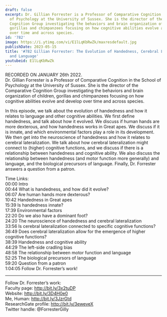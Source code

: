 ```yaml
---
draft: false
excerpt: Dr. Gillian Forrester is a Professor of Comparative Cognition in the School
  of Psychology at the University of Sussex. She is the director of the Comparative
  Cognition Group investigating the behaviors and brain organization of children,
  gorillas and chimpanzees focusing on how cognitive abilities evolve and develop
  over time and across species.
id: '782'
image: https://i.ytimg.com/vi/E1lLqKbRwZk/maxresdefault.jpg
publishDate: 2023-05-15
title: '#782 Gillian Forrester: The Evolution of Handedness, Cerebral Lateralization,
  and Language'
youtubeid: E1lLqKbRwZk
---
```

RECORDED ON JANUARY 26th 2022.  
Dr. Gillian Forrester is a Professor of Comparative Cognition in the School of Psychology at the University of Sussex. She is the director of the Comparative Cognition Group investigating the behaviors and brain organization of children, gorillas and chimpanzees focusing on how cognitive abilities evolve and develop over time and across species.

In this episode, we talk about the evolution of handedness and how it relates to language and other cognitive abilities. We first define handedness, and talk about how it evolved. We discuss if human hands are more dexterous, and how handedness works in Great apes. We discuss if it is innate, and which environmental factors play a role in its development. We then get into the neuroscience of handedness and how it relates to cerebral lateralization. We talk about how cerebral lateralization might connect to (higher) cognitive functions, and we discuss if there is a relationship between handedness and cognitive ability. We also discuss the relationship between handedness (and motor function more generally) and language, and the biological precursors of language. Finally, Dr. Forrester answers a question from a patron.

Time Links:  
00:00 Intro  
00:44  What is handedness, and how did it evolve?  
06:07  Are human hands more dexterous?  
10:42  Handedness in Great apes  
15:39  Is handedness innate?  
17:39  Environmental factors  
22:20  Do we also have a dominant foot?  
24:20  The neuroscience of handedness and cerebral lateralization  
33:56  Is cerebral lateralization connected to specific cognitive functions?  
36:49  Does cerebral lateralization allow for the emergence of higher cognitive functions?  
38:39  Handedness and cognitive ability  
44:29  The left-side cradling bias  
48:58  The relationship between motor function and language  
52:25  The biological precursors of language  
59:20  Question from a patron  
1:04:05  Follow Dr. Forrester’s work!

---

Follow Dr. Forrester’s work:  
Faculty page: http://bit.ly/3x2tuDP  
Website: http://bit.ly/3D4H0e0  
Me, Human: http://bit.ly/3JzrGtd  
ResearchGate profile: http://bit.ly/3eweveX  
Twitter handle: @ForresterGilly
